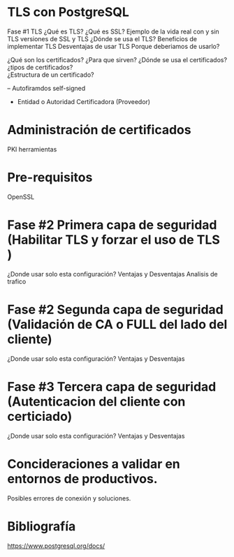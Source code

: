 # TLS  con PostgreSQL

Fase #1 TLS
¿Qué es TLS?
  ¿Qué es SSL? 
  Ejemplo de la vida real con y sin TLS
  versiones de SSL y TLS 
  ¿Dónde se usa el TLS?
  Beneficios de implementar TLS
  Desventajas de usar TLS
  Porque deberiamos de usarlo?


¿Qué son los certificados?
    ¿Para que sirven?
    ¿Dónde se usa el certificados?
    ¿tipos de certificados?    
    ¿Estructura de un certificado?

– Autofiramdos self-signed
- Entidad o Autoridad Certificadora (Proveedor)

# Administración de certificados 
  PKI 
  herramientas 


# Pre-requisitos 
  OpenSSL


# Fase #2 Primera capa de seguridad (Habilitar TLS y forzar el uso de TLS )
  ¿Donde usar solo esta configuración?
  Ventajas y Desventajas 
  Analisis de trafico 


# Fase #2 Segunda capa de seguridad (Validación de CA o FULL del lado del cliente)
  ¿Donde usar solo esta configuración?
  Ventajas y Desventajas 


# Fase #3 Tercera capa de seguridad (Autenticacion del cliente con certiciado)
  ¿Donde usar solo esta configuración?
  Ventajas y Desventajas 


# Concideraciones a validar en entornos de productivos.
  Posibles errores de conexión y soluciones.





# Bibliografía

https://www.postgresql.org/docs/


